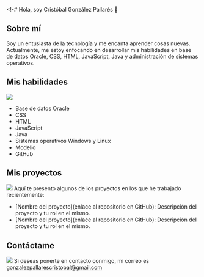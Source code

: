 <!-# Hola, soy Cristóbal González Pallarés 👋

## Sobre mí

Soy un entusiasta de la tecnología y me encanta aprender cosas nuevas. Actualmente, me estoy enfocando en desarrollar mis habilidades en base de datos Oracle, CSS, HTML, JavaScript, Java y administración de sistemas operativos.

## Mis habilidades
![](https://media3.giphy.com/media/qgQUggAC3Pfv687qPC/giphy.gif)
- Base de datos Oracle
- CSS
- HTML
- JavaScript
- Java
- Sistemas operativos Windows y Linux
- Modelio
- GitHub

## Mis proyectos
![](https://blog.zoho.com/wp-content/uploads/2019/05/cliq-projects-integration-blog.gif)
Aquí te presento algunos de los proyectos en los que he trabajado recientemente:

- [Nombre del proyecto](enlace al repositorio en GitHub): Descripción del proyecto y tu rol en el mismo.
- [Nombre del proyecto](enlace al repositorio en GitHub): Descripción del proyecto y tu rol en el mismo.

## Contáctame
![](https://i.pinimg.com/originals/e8/72/ca/e872cad228d790ba8fb63bb40056a208.gif)
Si deseas ponerte en contacto conmigo, mi correo es gonzalezpallarescristobal@gmail.com
